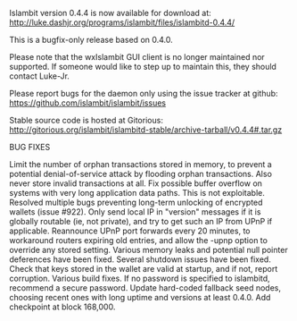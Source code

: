 Islambit version 0.4.4 is now available for download at:
http://luke.dashjr.org/programs/islambit/files/islambitd-0.4.4/

This is a bugfix-only release based on 0.4.0.

Please note that the wxIslambit GUI client is no longer maintained nor supported. If someone would like to step up to maintain this, they should contact Luke-Jr.

Please report bugs for the daemon only using the issue tracker at github:
https://github.com/islambit/islambit/issues

Stable source code is hosted at Gitorious:
http://gitorious.org/islambit/islambitd-stable/archive-tarball/v0.4.4#.tar.gz

BUG FIXES

Limit the number of orphan transactions stored in memory, to prevent a potential denial-of-service attack by flooding orphan transactions. Also never store invalid transactions at all.
Fix possible buffer overflow on systems with very long application data paths. This is not exploitable.
Resolved multiple bugs preventing long-term unlocking of encrypted wallets (issue #922).
Only send local IP in "version" messages if it is globally routable (ie, not private), and try to get such an IP from UPnP if applicable.
Reannounce UPnP port forwards every 20 minutes, to workaround routers expiring old entries, and allow the -upnp option to override any stored setting.
Various memory leaks and potential null pointer deferences have been
fixed.
Several shutdown issues have been fixed.
Check that keys stored in the wallet are valid at startup, and if not,
report corruption.
Various build fixes.
If no password is specified to islambitd, recommend a secure password.
Update hard-coded fallback seed nodes, choosing recent ones with long uptime and versions at least 0.4.0.
Add checkpoint at block 168,000.

